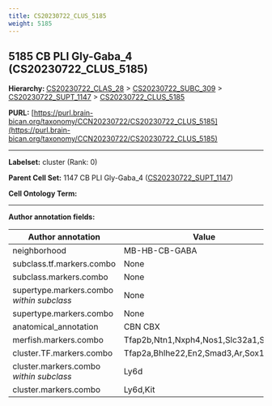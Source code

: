 ```yaml
---
title: CS20230722_CLUS_5185
weight: 5185
---
```

## 5185 CB PLI Gly-Gaba_4 (CS20230722_CLUS_5185)
<b>Hierarchy: </b>
[CS20230722_CLAS_28](../CS20230722_CLAS_28) >
[CS20230722_SUBC_309](../CS20230722_SUBC_309) >
[CS20230722_SUPT_1147](../CS20230722_SUPT_1147) >
[CS20230722_CLUS_5185](../CS20230722_CLUS_5185)

**PURL:** [https://purl.brain-bican.org/taxonomy/CCN20230722/CS20230722_CLUS_5185](https://purl.brain-bican.org/taxonomy/CCN20230722/CS20230722_CLUS_5185)

---


**Labelset:** cluster (Rank: 0)

**Parent Cell Set:** 1147 CB PLI Gly-Gaba_4 ([CS20230722_SUPT_1147](../CS20230722_SUPT_1147))



**Cell Ontology Term:** 

[MARKER GENES.]: #


---

[TRANSFERRED ANNOTATIONS.]: #


[AUTHOR ANNOTATION FIELDS.]: #


**Author annotation fields:**

| Author annotation | Value |
|-------------------|-------|
|neighborhood|MB-HB-CB-GABA|
|subclass.tf.markers.combo|None|
|subclass.markers.combo|None|
|supertype.markers.combo _within subclass_|None|
|supertype.markers.combo|None|
|anatomical_annotation|CBN CBX|
|merfish.markers.combo|Tfap2b,Ntn1,Nxph4,Nos1,Slc32a1,Spon1|
|cluster.TF.markers.combo|Tfap2a,Bhlhe22,En2,Smad3,Ar,Sox11|
|cluster.markers.combo _within subclass_|Ly6d|
|cluster.markers.combo|Ly6d,Kit|
